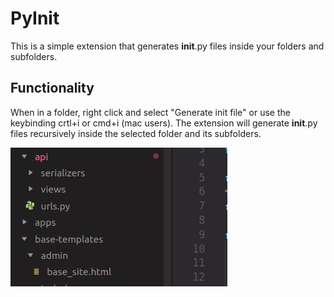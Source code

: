 # PyInit

This is a simple extension that generates __init__.py files inside your folders and subfolders.

## Functionality

When in a folder, right click and select "Generate init file" or use the keybinding crtl+i or cmd+i (mac users). The extension will generate __init__.py files recursively inside the selected folder and its subfolders.

![PiInit Example](images/piinit.gif)